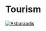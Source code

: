 # Tourism
[![Akbaraadis](https://circleci.com/gh/Akbaraadis/Tourism.svg?style=svg)](https://circleci.com/gh/Akbaraadis/Tourism)
